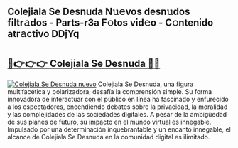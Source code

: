 ## Colejiala Se Desnuda N𝚞𝚎vos desn𝚞dos filtr𝚊dos - Parts-r3a F𝚘tos vid𝚎o - C𝚘ntenido atr𝚊ctivo DDjYq

# <h2><a href="http://mbcfj9h.tromn.icu/?c=Colejiala+Se+Desnuda">🔗👉👉👉 Colejiala Se Desnuda 🔗🔗</a></h2>

[![Colejiala Se Desnuda nuevo](https://i.imgur.com/pEAQMta.gif)](http://mbcfj9h.tromn.icu/?c=Colejiala+Se+Desnuda)
Colejiala Se Desnuda, una figura multifacética y polarizadora, desafía la comprensión simple. Su forma innovadora de interactuar con el público en línea ha fascinado y enfurecido a los espectadores, encendiendo debates sobre la privacidad, la moralidad y las complejidades de las sociedades digitales. A pesar de la ambigüedad de sus planes de futuro, su impacto en el mundo virtual es innegable. Impulsado por una determinación inquebrantable y un encanto innegable, el alcance de Colejiala Se Desnuda en la comunidad digital es ilimitado.
